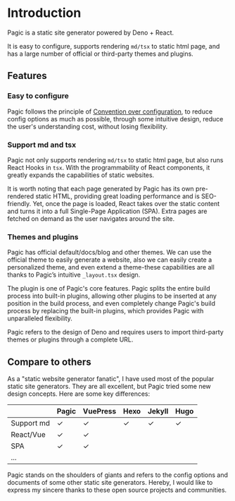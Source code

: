 # Introduction

Pagic is a static site generator powered by Deno + React.

It is easy to configure, supports rendering `md/tsx` to static html page, and has a large number of official or third-party themes and plugins.

## Features

### Easy to configure

Pagic follows the principle of [Convention over configuration](https://en.wikipedia.org/wiki/Convention_over_configuration), to reduce config options as much as possible, through some intuitive design, reduce the user's understanding cost, without losing flexibility.

### Support md and tsx

Pagic not only supports rendering `md/tsx` to static html page, but also runs React Hooks in `tsx`. With the programmability of React components, it greatly expands the capabilities of static websites.

It is worth noting that each page generated by Pagic has its own pre-rendered static HTML, providing great loading performance and is SEO-friendly. Yet, once the page is loaded, React takes over the static content and turns it into a full Single-Page Application (SPA). Extra pages are fetched on demand as the user navigates around the site.

### Themes and plugins

Pagic has official default/docs/blog and other themes. We can use the official theme to easily generate a website, also we can easily create a personalized theme, and even extend a theme-these capabilities are all thanks to Pagic’s intuitive `_layout.tsx` design.

The plugin is one of Pagic's core features. Pagic splits the entire build process into built-in plugins, allowing other plugins to be inserted at any position in the build process, and even completely change Pagic's build process by replacing the built-in plugins, which provides Pagic with unparalleled flexibility.

Pagic refers to the design of Deno and requires users to import third-party themes or plugins through a complete URL.

## Compare to others

As a "static website generator fanatic", I have used most of the popular static site generators. They are all excellent, but Pagic tried some new design concepts. Here are some key differences:

|            | Pagic | VuePress | Hexo | Jekyll | Hugo |
| ---------- | ----- | -------- | ---- | ------ | ---- |
| Support md | ✓     | ✓        | ✓    | ✓      | ✓    |
| React/Vue  | ✓     | ✓        |      |        |      |
| SPA        | ✓     | ✓        |      |        |      |
| ...        |       |          |      |        |      |

Pagic stands on the shoulders of giants and refers to the config options and documents of some other static site generators. Hereby, I would like to express my sincere thanks to these open source projects and communities.
